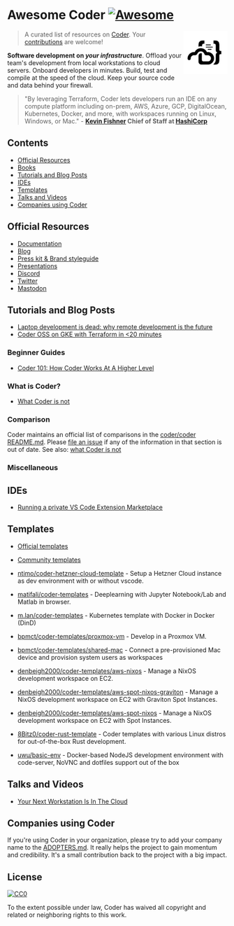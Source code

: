 # Awesome Coder [![Awesome](https://cdn.rawgit.com/sindresorhus/awesome/d7305f38d29fed78fa85652e3a63e154dd8e8829/media/badge.svg)](https://github.com/sindresorhus/awesome)

> A curated list of resources on [Coder](https://www.coder.com/).
[<img src="https://github.com/coder/presskit/raw/main/logos/coder%20logo%20white%20square.png?raw=true" align="right" width="100">](https://coder.com)
Your [contributions](https://github.com/coder/awesome-coder/blob/main/CONTRIBUTING.md) are welcome!

**Software development on _your infrastructure_**. Offload your team's development from local workstations to cloud servers. Onboard developers in minutes. Build, test and compile at the speed of the cloud. Keep your source code and data behind your firewall.

> "By leveraging Terraform, Coder lets developers run an IDE on any compute platform including on-prem, AWS, Azure, GCP, DigitalOcean, Kubernetes, Docker, and more, with workspaces running on Linux, Windows, or Mac." - **[Kevin Fishner](https://www.linkedin.com/in/kevinfishner) Chief of Staff at [HashiCorp](https://hashicorp.com/)**


## Contents

* [Official Resources](#official-resources)
* [Books](#books)
* [Tutorials and Blog Posts](#tutorials-and-blog-posts)
* [IDEs](#ides)
* [Templates](#templates)
* [Talks and Videos](#talks-and-videos)
* [Companies using Coder](#companies-using-coder)

## Official Resources

- [Documentation](https://coder.com/docs/coder-oss/latest?utm_source=github.com/coder/awesome-coder&utm_medium=github&utm_campaign=readme.md)
- [Blog](https://coder.com/blog?utm_source=github.com/coder/awesome-coder&utm_medium=github&utm_campaign=readme.md)
- [Press kit & Brand styleguide](https://github.com/coder/presskit)
- [Presentations](https://github.com/coder/presentations)
- [Discord](https://coder.com/chat?utm_source=github.com/coder/awesome-coder&utm_medium=github&utm_campaign=readme.md)
- [Twitter](https://twitter.com/CoderHQ)
- [Mastodon](https://fosstodon.org/web/@coderhq)

<!-- ## Books -->

## Tutorials and Blog Posts

- [Laptop development is dead: why remote development is the future](https://medium.com/@elliotgraebert/laptop-development-is-dead-why-remote-development-is-the-future-f92ce103fd13)
- [Coder OSS on GKE with Terraform in <20 minutes](https://github.com/ElliotG/coder-oss-gke-tf)

### Beginner Guides

- [Coder 101: How Coder Works At A Higher Level](https://coder.com/blog/coder-101-how-coder-works-at-a-higher-level?utm_source=github.com/coder/awesome-coder&utm_medium=github&utm_campaign=readme.md)

### What is Coder?

- [What Coder is not](https://coder.com/docs/coder-oss/latest/index#what-coder-is-not?utm_source=github.com/coder/awesome-coder&utm_medium=github&utm_campaign=readme.md)

<!-- ### AWS  -->

<!-- ### Azure -->

<!-- ### DigitalOcean -->

<!-- ### Google Cloud -->

<!-- ### ARM -->

<!-- ### macOS -->

### Comparison

Coder maintains an official list of comparisons in the [coder/coder README.md](https://github.com/coder/coder#comparison). Please [file an issue](https://github.com/coder/coder/issues/new) if any of the information in that section is out of date. See also: [what Coder is not](https://coder.com/docs/coder-oss/latest/index#what-coder-is-not?utm_source=github.com/coder/awesome-coder&utm_medium=github&utm_campaign=readme.md)

### Miscellaneous

## IDEs

- [Running a private VS Code Extension Marketplace](https://coder.com/blog/running-a-private-vs-code-extension-marketplace)

## Templates

- [Official templates](https://github.com/coder/coder/tree/main/examples/templates)
- [Community templates](https://github.com/coder/coder/blob/main/examples/templates/community-templates.md)

- [ntimo/coder-hetzner-cloud-template](https://github.com/ntimo/coder-hetzner-cloud-template) - Setup a Hetzner Cloud instance as dev environment with or without vscode.
- [matifali/coder-templates](https://github.com/matifali/coder-templates) - Deeplearning with Jupyter Notebook/Lab and Matlab in browser. 
- [m.lan/coder-templates](https://gitlab.com/m.lan/coder-templates) - Kubernetes template with Docker in Docker (DinD)
- [bpmct/coder-templates/proxmox-vm](https://github.com/bpmct/coder-templates/tree/main/proxmox-vm) - Develop in a Proxmox VM.
- [bpmct/coder-templates/shared-mac](https://github.com/bpmct/coder-templates/tree/main/shared-mac) - Connect a pre-provisioned Mac device and provision system users as workspaces
- [denbeigh2000/coder-templates/aws-nixos](https://github.com/denbeigh2000/coder-templates/tree/master/aws-nixos) - Manage a NixOS development workspace on EC2.
- [denbeigh2000/coder-templates/aws-spot-nixos-graviton](https://github.com/denbeigh2000/coder-templates/tree/master/aws-spot-nixos-graviton) - Manage a NixOS development workspace on EC2 with Graviton Spot Instances.
- [denbeigh2000/coder-templates/aws-spot-nixos](https://github.com/denbeigh2000/coder-templates/tree/master/aws-spot-nixos) - Manage a NixOS development workspace on EC2 with Spot Instances.
- [8Bitz0/coder-rust-template](https://gitlab.com/8Bitz0/coder-rust-template) - Coder templates with various Linux distros for out-of-the-box Rust development.
- [uwu/basic-env](https://github.com/uwu/basic-env) - Docker-based NodeJS development environment with code-server, NoVNC and dotfiles support out of the box

## Talks and Videos

- [Your Next Workstation Is In The Cloud](https://www.youtube.com/watch?v=C4fQvIHCVzw&t=748s)

## Companies using Coder

If you're using Coder in your organization, please try to add your company name to the [ADOPTERS.md](https://github.com/coder/coder/blob/main/ADOPTERS.md). It really helps the project to gain momentum and credibility. It's a small contribution back to the project with a big impact.


## License

[![CC0](http://mirrors.creativecommons.org/presskit/buttons/88x31/svg/cc-zero.svg)](https://creativecommons.org/publicdomain/zero/1.0/)

To the extent possible under law, Coder has waived all copyright and related or neighboring rights to this work.

